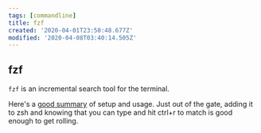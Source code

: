 ```yaml
---
tags: [commandline]
title: fzf
created: '2020-04-01T23:50:48.677Z'
modified: '2020-04-08T03:40:14.505Z'
---
```


## fzf

`fzf` is an incremental search tool for the terminal.

Here's a [good summary](https://medium.com/@vdeantoni/boost-your-command-line-productivity-with-fuzzy-finder-985aa162ba5d) of setup and usage. Just out of the gate, adding it to zsh and knowing that you can type and hit ctrl+r to match is good enough to get rolling.
